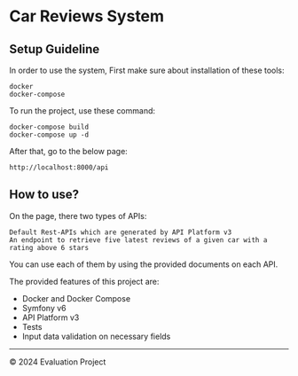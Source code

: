 # Car Reviews System

## Setup Guideline

In order to use the system, First make sure about installation of these tools:
```
docker
docker-compose
```

To run the project, use these command: 
```
docker-compose build
docker-compose up -d
```

After that, go to the below page:
```
http://localhost:8000/api
```

## How to use?

On the page, there two types of APIs:
```
Default Rest-APIs which are generated by API Platform v3
An endpoint to retrieve five latest reviews of a given car with a rating above 6 stars
```
You can use each of them by using the provided documents on each API.

The provided features of this project are:
* Docker and Docker Compose
* Symfony v6
* API Platform v3
* Tests
* Input data validation on necessary fields
- - -
© 2024 Evaluation Project